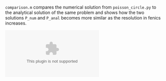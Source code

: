 `comparison.m` compares the numerical solution from `poisson_circle.py` to the analytical solution of the
same problem and shows how the two solutions `P_num` and `P_anal` becomes more similar as the resolution in fenics
increases.

![](figures/resolution-vs-difference.eps)

